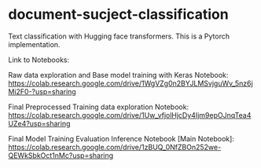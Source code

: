 # document-sucject-classification
Text classification with Hugging face transformers.
This is a Pytorch implementation.


Link to Notebooks:


Raw data exploration and Base model training with Keras Notebook:
https://colab.research.google.com/drive/1WgVZg0n2BYJLMSvjguWv_5nz6jMi2F0-?usp=sharing


Final Preprocessed Training data exploration Notebook:
https://colab.research.google.com/drive/1Uw_vfjolHjcDy4Ijm9epOJnqTea4UZe4?usp=sharing


Final Model Training Evaluation Inference Notebook [Main Notebook]:
https://colab.research.google.com/drive/1zBUQ_0NfZBOn252we-QEWkSbkOct1nMc?usp=sharing


